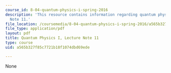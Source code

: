 ```yaml
---
course_id: 8-04-quantum-physics-i-spring-2016
description: 'This resource contains information regarding quantum physics: Lecture
  Note 11.'
file_location: /coursemedia/8-04-quantum-physics-i-spring-2016/a565b327f85c7721b18f1074dbd69ede_MIT8_04S16_LecNotes11.pdf
file_type: application/pdf
layout: pdf
title: Quantum Physics I, Lecture Note 11
type: course
uid: a565b327f85c7721b18f1074dbd69ede

---
```

None